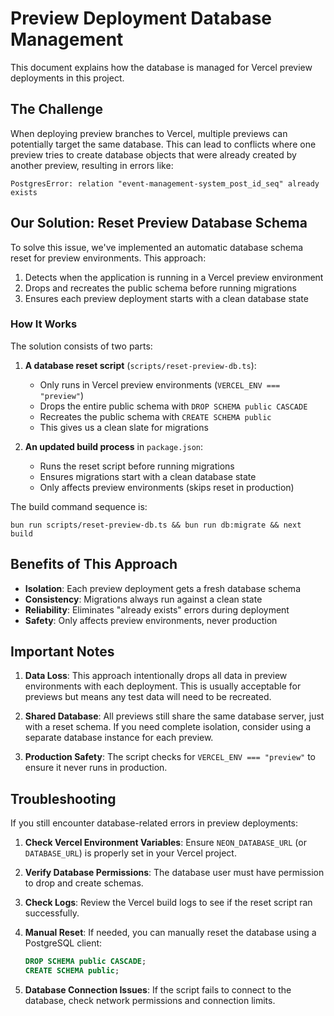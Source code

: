 # Preview Deployment Database Management

This document explains how the database is managed for Vercel preview deployments in this project.

## The Challenge

When deploying preview branches to Vercel, multiple previews can potentially target the same database. This can lead to conflicts where one preview tries to create database objects that were already created by another preview, resulting in errors like:

```
PostgresError: relation "event-management-system_post_id_seq" already exists
```

## Our Solution: Reset Preview Database Schema

To solve this issue, we've implemented an automatic database schema reset for preview environments. This approach:

1. Detects when the application is running in a Vercel preview environment
2. Drops and recreates the public schema before running migrations
3. Ensures each preview deployment starts with a clean database state

### How It Works

The solution consists of two parts:

1. **A database reset script** (`scripts/reset-preview-db.ts`):
   - Only runs in Vercel preview environments (`VERCEL_ENV === "preview"`)
   - Drops the entire public schema with `DROP SCHEMA public CASCADE`
   - Recreates the public schema with `CREATE SCHEMA public`
   - This gives us a clean slate for migrations

2. **An updated build process** in `package.json`:
   - Runs the reset script before running migrations
   - Ensures migrations start with a clean database state
   - Only affects preview environments (skips reset in production)

The build command sequence is:
```
bun run scripts/reset-preview-db.ts && bun run db:migrate && next build
```

## Benefits of This Approach

- **Isolation**: Each preview deployment gets a fresh database schema
- **Consistency**: Migrations always run against a clean state
- **Reliability**: Eliminates "already exists" errors during deployment
- **Safety**: Only affects preview environments, never production

## Important Notes

1. **Data Loss**: This approach intentionally drops all data in preview environments with each deployment. This is usually acceptable for previews but means any test data will need to be recreated.

2. **Shared Database**: All previews still share the same database server, just with a reset schema. If you need complete isolation, consider using a separate database instance for each preview.

3. **Production Safety**: The script checks for `VERCEL_ENV === "preview"` to ensure it never runs in production.

## Troubleshooting

If you still encounter database-related errors in preview deployments:

1. **Check Vercel Environment Variables**: Ensure `NEON_DATABASE_URL` (or `DATABASE_URL`) is properly set in your Vercel project.

2. **Verify Database Permissions**: The database user must have permission to drop and create schemas.

3. **Check Logs**: Review the Vercel build logs to see if the reset script ran successfully.

4. **Manual Reset**: If needed, you can manually reset the database using a PostgreSQL client:
   ```sql
   DROP SCHEMA public CASCADE;
   CREATE SCHEMA public;
   ```

5. **Database Connection Issues**: If the script fails to connect to the database, check network permissions and connection limits. 